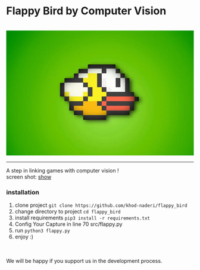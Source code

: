 # Flappy Bird by Computer Vision

<br />
<img src="https://raw.githubusercontent.com/khod-naderi/flappy_bird/master/media/flappy-Bird.webp" alt="flappy bird" title="flappy bird" />
<hr />

A step in linking games with computer vision !
<br />
screen shot: <a type="button" href="https://github.com/khod-naderi/flappy_bird/blob/master/media/screen-shot.jpg" >show</a>
<br />

### installation

1. clone project ```git clone https://github.com/khod-naderi/flappy_bird ```
1. change directory to project ```cd flappy_bird ```
1. install requirements ```pip3 install -r requirements.txt ```
1. Config Your Capture in line 70 src/flappy.py
1. run ```python3 flappy.py ```
1. enjoy :)


<br />
<br />
We will be happy if you support us in the development process.




